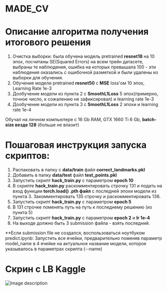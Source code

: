 # MADE_CV

# Описание алгоритма получения итогового решения

1) Очистка выборки: была обучена модель pretrained **resnet18** на 10 эпох, посчитаны SE(Squared Errors) на всем трейн датасете, выбраны те наблюдения, ошибка на которых превышала 100 - эти наблюдения оказались с ошибочной разметкой и были удалены из выборки для обучения.
2) Обучение модели pretrained **resnet50** с **MSE** loss'ом 10 эпох, Learning Rate 1e-3
3) Дообучение модели из пункта 2 с **SmoothL1Loss** 5 эпох(примерно, точное число, к сожалению не зафиксировал) и learning rate 1e-3
4) Дообучение модели из пункта 3 с **SmoothL1Loss** 2 эпохи и learning rate 1e-4

Обучал на личном компьютере с 16 Gb RAM, GTX 1660 Ti 6 Gb, **batch-size везде 128** (больше не влазит)

# Пошаговая инструкция запуска скриптов:

1) Распаковать в папку с **data/train** файл **correct_landmarks.pkl**
2) Добавить в папку **data/test** файл **test_points.pkl**
3) Запустить скрипт **hack_train.py** с параметром **epoch 10**
4) В скрипте **hack_train.py** раскомментировать строчку 131 и подать на вход функции **torch.load() .pth файл** с последней эпохи модели из пункта 3.
   Закомментировать 135 строчку и раскомментировать 136.
5) Запустить скрипт **hack_train.py** с параметром **epoch 5**
6) В 131 строчке поменять путь на путь к последнему решению (из пункта 5)
7) Запустить скрипт **hack_train.py** с параметром **epoch 2** и **lr 1e-4**
8) На выходе должно быть 3 submission файла - взять последний.


**Если submission file не создался, воспользоваться ноутбуком predict.ipynb: Запустить все ячейки, предварительно поменяв параметр model_name в 4 ячейке на актуальное название модели, которое указывалось в параметрах скрипта (--name)

# Скрин с LB Kaggle
![Image description](https://i.imgur.com/wtJJa3a.png)
